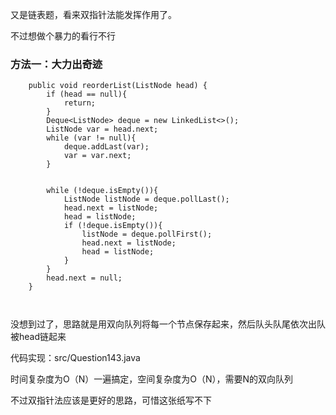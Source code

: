 又是链表题，看来双指针法能发挥作用了。

不过想做个暴力的看行不行

### 方法一：大力出奇迹

~~~
    public void reorderList(ListNode head) {
        if (head == null){
            return;
        }
        Deque<ListNode> deque = new LinkedList<>();
        ListNode var = head.next;
        while (var != null){
            deque.addLast(var);
            var = var.next;
        }


        while (!deque.isEmpty()){
            ListNode listNode = deque.pollLast();
            head.next = listNode;
            head = listNode;
            if (!deque.isEmpty()){
                listNode = deque.pollFirst();
                head.next = listNode;
                head = listNode;
            }
        }
        head.next = null;
    }



~~~

没想到过了，思路就是用双向队列将每一个节点保存起来，然后队头队尾依次出队被head链起来

代码实现：src/Question143.java

时间复杂度为O（N）一遍搞定，空间复杂度为O（N），需要N的双向队列

不过双指针法应该是更好的思路，可惜这张纸写不下